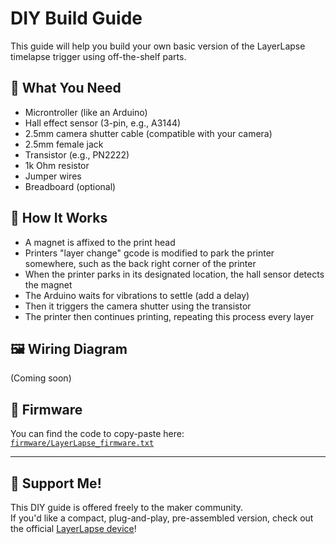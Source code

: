 # DIY Build Guide

This guide will help you build your own basic version of the LayerLapse timelapse trigger using off-the-shelf parts.

## 🔌 What You Need
- Microntroller (like an Arduino)
- Hall effect sensor (3-pin, e.g., A3144)
- 2.5mm camera shutter cable (compatible with your camera)
- 2.5mm female jack
- Transistor (e.g., PN2222)
- 1k Ohm resistor
- Jumper wires
- Breadboard (optional)

## 🧠 How It Works
- A magnet is affixed to the print head
- Printers "layer change" gcode is modified to park the printer somewhere, such as the back right corner of the printer
- When the printer parks in its designated location, the hall sensor detects the magnet
- The Arduino waits for vibrations to settle (add a delay)
- Then it triggers the camera shutter using the transistor
- The printer then continues printing, repeating this process every layer

## 🖼️ Wiring Diagram
(Coming soon)

## 📂 Firmware
You can find the code to copy-paste here:  
[`firmware/LayerLapse_firmware.txt`](../firmware/LayerLapse_firmware.txt)

---

## 🤝 Support Me!
This DIY guide is offered freely to the maker community.  
If you'd like a compact, plug-and-play, pre-assembled version, check out the official [LayerLapse device](https://whopperprinting.com/)!
